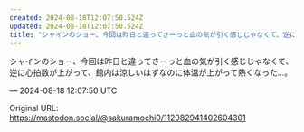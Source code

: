 ```yaml
---
created: 2024-08-18T12:07:50.524Z
updated: 2024-08-18T12:07:50.524Z
title: "シャインのショー、今回は昨日と違ってさーっと血の気が引く感じじゃなくて、逆に心拍[...]"
---
```


<p>シャインのショー、今回は昨日と違ってさーっと血の気が引く感じじゃなくて、逆に心拍数が上がって、館内は涼しいはずなのに体温が上がって熱くなった…。</p>

&mdash; 2024-08-18 12:07:50 UTC

Original URL: https://mastodon.social/@sakuramochi0/112982941402604301
